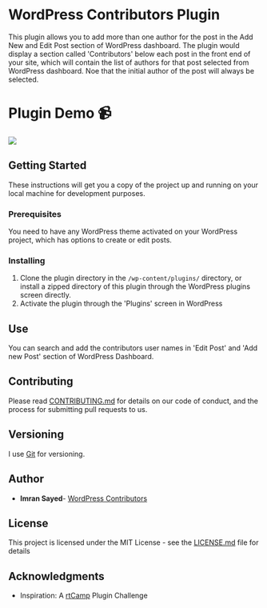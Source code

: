 # WordPress Contributors Plugin
This plugin allows you to add more than one author for the post in the Add New and Edit Post section of WordPress dashboard. The plugin would display a section called 'Contributors' below each post in the front end of your site, which will contain the list of authors for that post selected from WordPress dashboard. Noe that the initial author of the post will always be selected.

# Plugin Demo :video_camera:

![](contributors.gif)

## Getting Started

These instructions will get you a copy of the project up and running on your local machine for development purposes.

### Prerequisites

You need to have any WordPress theme activated on your WordPress project, which has options to create or edit posts.

### Installing

1. Clone the plugin directory in the `/wp-content/plugins/` directory, or install a zipped directory of this plugin through the WordPress plugins screen directly.
2. Activate the plugin through the 'Plugins' screen in WordPress

## Use
You can search and add the contributors user names in 'Edit Post' and 'Add new Post' section of WordPress Dashboard.

## Contributing

Please read [CONTRIBUTING.md](https://gist.github.com/PurpleBooth/b24679402957c63ec426) for details on our code of conduct, and the process for submitting pull requests to us.

## Versioning

I use [Git](https://github.com/) for versioning. 

## Author

* **Imran Sayed**- [WordPress Contributors](https://github.com/imranhsayed/wordpress-contributors)

## License

This project is licensed under the MIT License - see the [LICENSE.md](LICENSE.md) file for details

## Acknowledgments

* Inspiration: A [rtCamp](https://rtcamp.com) Plugin Challenge
